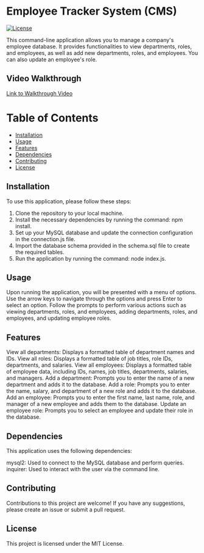 # Employee Tracker System (CMS)
[![License](https://img.shields.io/badge/License-MIT-yellow.svg)](https://opensource.org/licenses/MIT)

This command-line application allows you to manage a company's employee database. It provides functionalities to view departments, roles, and employees, as well as add new departments, roles, and employees. You can also update an employee's role.

## Video Walkthrough

[Link to Walkthrough Video](https://drive.google.com/file/d/1lk7U8ydg4rOvuG44mDpkw_5w5E0Gc15f/view)

# Table of Contents
- [Installation](#installation)
- [Usage](#usage)
- [Features](#features)
- [Dependencies](#dependencies)
- [Contributing](#contributing)
- [License](#license)

## Installation

To use this application, please follow these steps:

1. Clone the repository to your local machine.
2. Install the necessary dependencies by running the command: npm install.
3. Set up your MySQL database and update the connection configuration in the connection.js file.
4. Import the database schema provided in the schema.sql file to create the required tables.
5. Run the application by running the command: node index.js.

## Usage

Upon running the application, you will be presented with a menu of options. Use the arrow keys to navigate through the options and press Enter to select an option. Follow the prompts to perform various actions such as viewing departments, roles, and employees, adding departments, roles, and employees, and updating employee roles.

## Features

View all departments: Displays a formatted table of department names and IDs.
View all roles: Displays a formatted table of job titles, role IDs, departments, and salaries.
View all employees: Displays a formatted table of employee data, including IDs, names, job titles, departments, salaries, and managers.
Add a department: Prompts you to enter the name of a new department and adds it to the database.
Add a role: Prompts you to enter the name, salary, and department of a new role and adds it to the database.
Add an employee: Prompts you to enter the first name, last name, role, and manager of a new employee and adds them to the database.
Update an employee role: Prompts you to select an employee and update their role in the database.

## Dependencies

This application uses the following dependencies:

mysql2: Used to connect to the MySQL database and perform queries.
inquirer: Used to interact with the user via the command line.

## Contributing

Contributions to this project are welcome! If you have any suggestions, please create an issue or submit a pull request.

## License

This project is licensed under the MIT License.